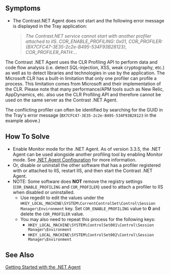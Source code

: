 <!--
title: "Contrast.NET Service Cannot Start with Another Profiler Attached to IIS"
description: "Troubleshoot guide for .NET agent issues"
-->

## Symptoms

* The Contrast.NET Agent does not start and the following error message is displayed in the Tray application: 

    > *The Contrast.NET service cannot start with another profiler attached to IIS. COR_ENABLE_PROFILING: 0x01, COR_PROFILER: {BX7CFC47-3E35-2c2e-B495-534F93B28123}, COR_PROFILER_PATH:...*

The Contrast .NET Agent uses the CLR Profiling API to perform data and code flow analysis (i.e. detect SQL-injection, XSS, weak cryptography, etc.) as well as to detect libraries and technologies in use by the application. The Microsoft CLR has a built-in limitation that only one profiler can profile a process. This limitation comes from Microsoft and their implementation of the CLR. Please note that many performance/APM tools such as New Relic, AppDynamics, etc. also use the CLR Profiling API and therefore cannot be used on the same server as the Contrast .NET Agent.  

The conflicting profiler can often be identified by searching for the GUID in the Tray's error message (```BX7CFC47-3E35-2c2e-B495-534F93B28123``` in the example above.)

## How To Solve

* Enable Monitor mode for the .NET Agent. As of version 3.3.5, the .NET Agent can be used alongside another profiling tool by enabling Monitor mode. See [.NET Agent Configuration](user_netconfig.html#config) for more information. 
* Or, disable or uninstall the other software that has a profiler registered with or attached to IIS, restart IIS, and then start the Contrast .NET Agent.
* NOTE: Some software does **NOT** remove the registry settings (```COR_ENABLE_PROFILING``` and ```COR_PROFILER```) used to attach a profiler to IIS when disabled or uninstalled. 
  * Use regedit to edit the values under the ```HKEY_LOCAL_MACHINE\SYSTEM\CurrentControlSet\Control\Session Manager\Environment``` key. Set ```COR_ENABLE_PROFILING``` value to **0** and delete the ```COR_PROFILER``` value.
  * You may also need to repeat this process for the following keys:
    * ```HKEY_LOCAL_MACHINE\SYSTEM\ControlSet001\Control\Session Manager\Environment```
    * ```HKEY_LOCAL_MACHINE\SYSTEM\ControlSet002\Control\Session Manager\Environment```

## See Also

[Getting Started with the .NET Agent](user_netinstall.html#start)
